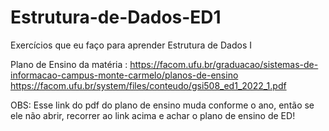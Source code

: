 # Estrutura-de-Dados-ED1
Exercícios que eu faço para aprender Estrutura de Dados I

Plano de Ensino da matéria : https://facom.ufu.br/graduacao/sistemas-de-informacao-campus-monte-carmelo/planos-de-ensino
https://facom.ufu.br/system/files/conteudo/gsi508_ed1_2022_1.pdf

OBS: Esse link do pdf do plano de ensino muda conforme o ano, então se ele não abrir, recorrer ao link acima e achar o plano de ensino de ED!
